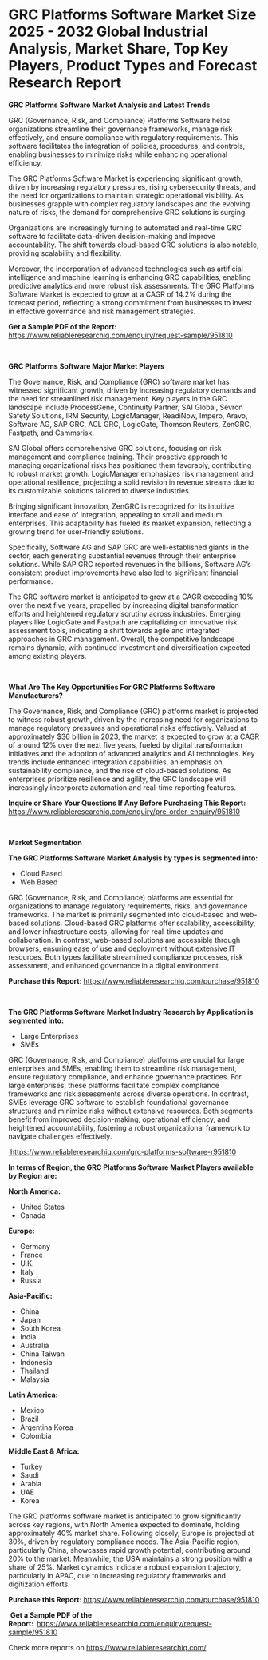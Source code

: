 <p><h1>GRC Platforms Software Market Size 2025 - 2032 Global Industrial Analysis, Market Share, Top Key Players, Product Types and Forecast Research Report</h1></p><p><strong>GRC Platforms Software Market Analysis and Latest Trends</strong></p>
<p><p>GRC (Governance, Risk, and Compliance) Platforms Software helps organizations streamline their governance frameworks, manage risk effectively, and ensure compliance with regulatory requirements. This software facilitates the integration of policies, procedures, and controls, enabling businesses to minimize risks while enhancing operational efficiency.</p><p>The GRC Platforms Software Market is experiencing significant growth, driven by increasing regulatory pressures, rising cybersecurity threats, and the need for organizations to maintain strategic operational visibility. As businesses grapple with complex regulatory landscapes and the evolving nature of risks, the demand for comprehensive GRC solutions is surging. </p><p>Organizations are increasingly turning to automated and real-time GRC software to facilitate data-driven decision-making and improve accountability. The shift towards cloud-based GRC solutions is also notable, providing scalability and flexibility. </p><p>Moreover, the incorporation of advanced technologies such as artificial intelligence and machine learning is enhancing GRC capabilities, enabling predictive analytics and more robust risk assessments. The GRC Platforms Software Market is expected to grow at a CAGR of 14.2% during the forecast period, reflecting a strong commitment from businesses to invest in effective governance and risk management strategies.</p></p>
<p><strong>Get a Sample PDF of the Report:&nbsp;</strong> <a href="https://www.reliableresearchiq.com/enquiry/request-sample/951810?utm_campaign=3030&utm_medium=2&utm_source=Github&utm_content=ia&utm_term=06032025&utm_id=grc-platforms-software">https://www.reliableresearchiq.com/enquiry/request-sample/951810</a></p>
<p>&nbsp;</p>
<p><strong>GRC Platforms Software Major Market Players</strong></p>
<p><p>The Governance, Risk, and Compliance (GRC) software market has witnessed significant growth, driven by increasing regulatory demands and the need for streamlined risk management. Key players in the GRC landscape include ProcessGene, Continuity Partner, SAI Global, Sevron Safety Solutions, IRM Security, LogicManager, ReadiNow, Impero, Aravo, Software AG, SAP GRC, ACL GRC, LogicGate, Thomson Reuters, ZenGRC, Fastpath, and Cammsrisk.</p><p>SAI Global offers comprehensive GRC solutions, focusing on risk management and compliance training. Their proactive approach to managing organizational risks has positioned them favorably, contributing to robust market growth. LogicManager emphasizes risk management and operational resilience, projecting a solid revision in revenue streams due to its customizable solutions tailored to diverse industries.</p><p>Bringing significant innovation, ZenGRC is recognized for its intuitive interface and ease of integration, appealing to small and medium enterprises. This adaptability has fueled its market expansion, reflecting a growing trend for user-friendly solutions.</p><p>Specifically, Software AG and SAP GRC are well-established giants in the sector, each generating substantial revenues through their enterprise solutions. While SAP GRC reported revenues in the billions, Software AG’s consistent product improvements have also led to significant financial performance.</p><p>The GRC software market is anticipated to grow at a CAGR exceeding 10% over the next five years, propelled by increasing digital transformation efforts and heightened regulatory scrutiny across industries. Emerging players like LogicGate and Fastpath are capitalizing on innovative risk assessment tools, indicating a shift towards agile and integrated approaches in GRC management. Overall, the competitive landscape remains dynamic, with continued investment and diversification expected among existing players.</p></p>
<p>&nbsp;</p>
<p><strong>What Are The Key Opportunities For GRC Platforms Software Manufacturers?</strong></p>
<p><p>The Governance, Risk, and Compliance (GRC) platforms market is projected to witness robust growth, driven by the increasing need for organizations to manage regulatory pressures and operational risks effectively. Valued at approximately $36 billion in 2023, the market is expected to grow at a CAGR of around 12% over the next five years, fueled by digital transformation initiatives and the adoption of advanced analytics and AI technologies. Key trends include enhanced integration capabilities, an emphasis on sustainability compliance, and the rise of cloud-based solutions. As enterprises prioritize resilience and agility, the GRC landscape will increasingly incorporate automation and real-time reporting features.</p></p>
<p><strong>Inquire or Share Your Questions If Any Before Purchasing This Report:</strong> <a href="https://www.reliableresearchiq.com/enquiry/pre-order-enquiry/951810?utm_campaign=3030&utm_medium=2&utm_source=Github&utm_content=ia&utm_term=06032025&utm_id=grc-platforms-software">https://www.reliableresearchiq.com/enquiry/pre-order-enquiry/951810</a></p>
<p>&nbsp;</p>
<p><strong>Market Segmentation</strong></p>
<p><strong>The GRC Platforms Software Market Analysis by types is segmented into:</strong></p>
<p><ul><li>Cloud Based</li><li>Web Based</li></ul></p>
<p><p>GRC (Governance, Risk, and Compliance) platforms are essential for organizations to manage regulatory requirements, risks, and governance frameworks. The market is primarily segmented into cloud-based and web-based solutions. Cloud-based GRC platforms offer scalability, accessibility, and lower infrastructure costs, allowing for real-time updates and collaboration. In contrast, web-based solutions are accessible through browsers, ensuring ease of use and deployment without extensive IT resources. Both types facilitate streamlined compliance processes, risk assessment, and enhanced governance in a digital environment.</p></p>
<p><strong>Purchase this Report:&nbsp;</strong><a href="https://www.reliableresearchiq.com/purchase/951810?utm_campaign=3030&utm_medium=2&utm_source=Github&utm_content=ia&utm_term=06032025&utm_id=grc-platforms-software">https://www.reliableresearchiq.com/purchase/951810</a></p>
<p>&nbsp;</p>
<p><strong>The GRC Platforms Software Market Industry Research by Application is segmented into:</strong></p>
<p><ul><li>Large Enterprises</li><li>SMEs</li></ul></p>
<p><p>GRC (Governance, Risk, and Compliance) platforms are crucial for large enterprises and SMEs, enabling them to streamline risk management, ensure regulatory compliance, and enhance governance practices. For large enterprises, these platforms facilitate complex compliance frameworks and risk assessments across diverse operations. In contrast, SMEs leverage GRC software to establish foundational governance structures and minimize risks without extensive resources. Both segments benefit from improved decision-making, operational efficiency, and heightened accountability, fostering a robust organizational framework to navigate challenges effectively.</p></p>
<p><a href="https://www.reliableresearchiq.com/grc-platforms-software-r951810?utm_campaign=3030&utm_medium=2&utm_source=Github&utm_content=ia&utm_term=06032025&utm_id=grc-platforms-software">&nbsp;https://www.reliableresearchiq.com/grc-platforms-software-r951810</a></p>
<p><strong>In terms of Region, the GRC Platforms Software Market Players available by Region are:</strong></p>
<p>
    <p> <strong> North America: </strong>
        <ul>
            <li>United States</li>
            <li>Canada</li>
        </ul>
        </p> 
    <p> <strong> Europe: </strong>
        <ul>
            <li>Germany</li>
            <li>France</li>
            <li>U.K.</li>
            <li>Italy</li>
            <li>Russia</li>
        </ul>
        </p> 
    <p> <strong> Asia-Pacific: </strong>
        <ul>
            <li>China</li>
            <li>Japan</li>
            <li>South Korea</li>
            <li>India</li>
            <li>Australia</li>
            <li>China Taiwan</li>
            <li>Indonesia</li>
            <li>Thailand</li>
            <li>Malaysia</li>
        </ul>
        </p> 
    <p> <strong> Latin America: </strong>
        <ul>
            <li>Mexico</li>
            <li>Brazil</li>
            <li>Argentina Korea</li>
            <li>Colombia</li>
        </ul>
        </p> 
    <p> <strong> Middle East & Africa: </strong>
        <ul>
            <li>Turkey</li>
            <li>Saudi</li>
            <li>Arabia</li>
            <li>UAE</li>
            <li>Korea</li>
        </ul>
    </p>
    </p>
<p><p>The GRC platforms software market is anticipated to grow significantly across key regions, with North America expected to dominate, holding approximately 40% market share. Following closely, Europe is projected at 30%, driven by regulatory compliance needs. The Asia-Pacific region, particularly China, showcases rapid growth potential, contributing around 20% to the market. Meanwhile, the USA maintains a strong position with a share of 25%. Market dynamics indicate a robust expansion trajectory, particularly in APAC, due to increasing regulatory frameworks and digitization efforts.</p></p>
<p><strong>Purchase this Report: </strong><a href="https://www.reliableresearchiq.com/purchase/951810?utm_campaign=3030&utm_medium=2&utm_source=Github&utm_content=ia&utm_term=06032025&utm_id=grc-platforms-software">https://www.reliableresearchiq.com/purchase/951810</a></p>
<p>&nbsp;<strong>Get a Sample PDF of the Report:&nbsp;&nbsp;</strong><a href="https://www.reliableresearchiq.com/enquiry/request-sample/951810?utm_campaign=3030&utm_medium=2&utm_source=Github&utm_content=ia&utm_term=06032025&utm_id=grc-platforms-software">https://www.reliableresearchiq.com/enquiry/request-sample/951810</a></p>
<p><strong></strong></p>
<p>Check more reports on <a href="https://www.reliableresearchiq.com/?utm_campaign=3030&utm_medium=2&utm_source=Github&utm_content=ia&utm_term=06032025&utm_id=grc-platforms-software">https://www.reliableresearchiq.com/</a></p>